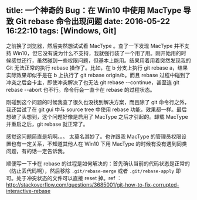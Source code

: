 title: 一个神奇的 Bug：在 Win10 中使用 MacType 导致 Git rebase 命令出现问题
date: 2016-05-22 16:22:10
tags: [Windows, Git]
---

之前换了浏览器，然后突然想试试看 MacType 。查了一下发现 MacType 并不支持 Win10，但它没有说为什么不支持，我就强行装了一个用了用。刚开始用的时候感觉还行，虽然碰到一些权限问题，但基本上能用。结果用着用着突然发现我的 Git 无法正常的执行 rebase 操作了。比如，在 b 分支上执行 git rebase a，结果实际效果却似乎是在 b 上执行了 git rebase origin/b。而且 rebase 过程中碰到了冲突之后会卡主，即使冲突解决了也无法 git rebase --continue，甚至连 git rebase --abort 也不行。命令行会一直卡在 rebase 的过程状态。

刚碰到这个问题的时候我查了很久也没找到解决方案，而且除了 git 命令行之外，我还尝试了在 git gui 中与 source tree 中使用 rebase 功能，效果都一样。最后想破了头想到，这个问题好像是启用了 MacType 之后才引起的。卸载 MacType 并重启之后，git rebase 就正常了。

<!-- more -->

感觉这问题简直是坑啊。。。 太莫名其妙了。也许跟我 MacType 的管理员权限设置也有一定关系，不知道其他人在 Win10 下用 MacType 的时候有没有遇到同类问题，有的话一定告诉我。

顺便写一下卡在 rebase 的过程是如何解决的：首先确认当前的代码状态是正常的（防止丢代码啊），然后移除 `.git/rebase-merge` 或者 `.git/rebase-apply` 即可。处于冲突状态的文件可以直接 reset 掉。ref ： http://stackoverflow.com/questions/3685001/git-how-to-fix-corrupted-interactive-rebase